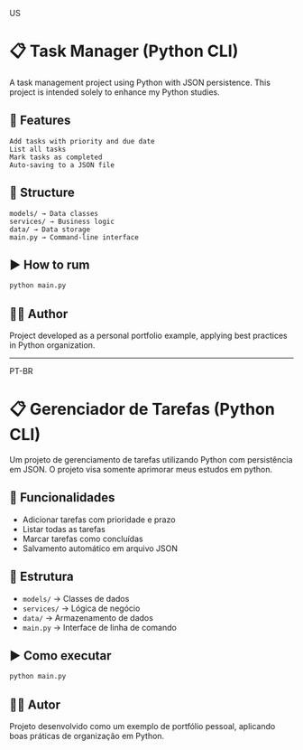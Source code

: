 US

# 📋  Task Manager (Python CLI)

A task management project using Python with JSON persistence. This project is intended solely to enhance my Python studies.

## 🚀 Features

    Add tasks with priority and due date
    List all tasks
    Mark tasks as completed
    Auto-saving to a JSON file

## 📁 Structure

    models/ → Data classes
    services/ → Business logic
    data/ → Data storage
    main.py → Command-line interface

## ▶️ How to rum

```bash
python main.py
```

## 👨‍💻 Author

Project developed as a personal portfolio example, applying best practices in Python organization.

----------------------------------------------------------------

PT-BR

# 📋 Gerenciador de Tarefas (Python CLI)

Um projeto de gerenciamento de tarefas utilizando Python com persistência em JSON. O projeto visa somente aprimorar meus estudos em python.

## 🚀 Funcionalidades

- Adicionar tarefas com prioridade e prazo
- Listar todas as tarefas
- Marcar tarefas como concluídas
- Salvamento automático em arquivo JSON

## 📁 Estrutura

- `models/` → Classes de dados
- `services/` → Lógica de negócio
- `data/` → Armazenamento de dados
- `main.py` → Interface de linha de comando

## ▶️ Como executar

```bash
python main.py
```

## 👨‍💻 Autor

Projeto desenvolvido como um exemplo de portfólio pessoal, aplicando boas práticas de organização em Python.
